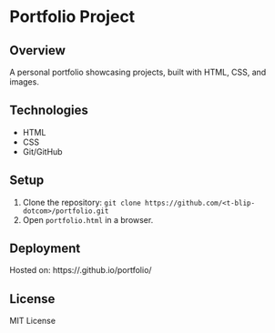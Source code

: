 # Portfolio Project

## Overview
A personal portfolio showcasing projects, built with HTML, CSS, and images.

## Technologies
- HTML
- CSS
- Git/GitHub

## Setup
1. Clone the repository: `git clone https://github.com/<t-blip-dotcom>/portfolio.git`
2. Open `portfolio.html` in a browser.

## Deployment
Hosted on: https://<t-blip-dotcom>.github.io/portfolio/

## License
MIT License
